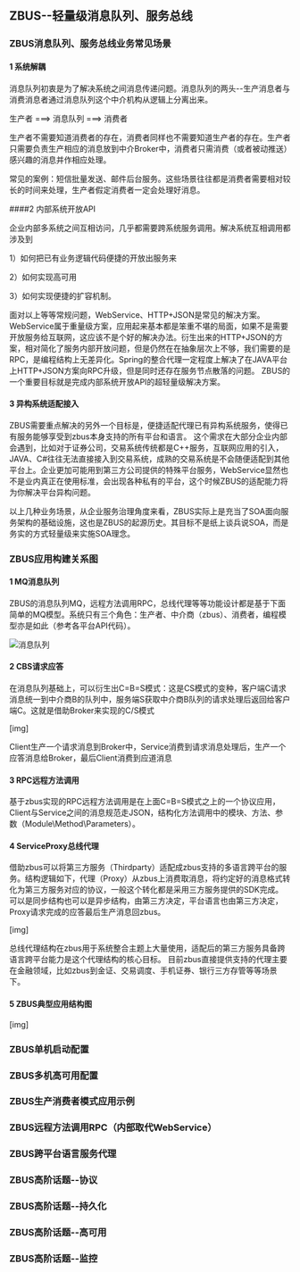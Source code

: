 ## ZBUS--轻量级消息队列、服务总线

### ZBUS消息队列、服务总线业务常见场景

#### 1 系统解耦

消息队列初衷是为了解决系统之间消息传递问题。消息队列的两头--生产消息者与消费消息者通过消息队列这个中介机构从逻辑上分离出来。

生产者  ===> 消息队列 ===>  消费者

生产者不需要知道消费者的存在，消费者同样也不需要知道生产者的存在。生产者只需要负责生产相应的消息放到中介Broker中，消费者只需消费（或者被动推送）感兴趣的消息并作相应处理。

常见的案例：短信批量发送、邮件后台服务。这些场景往往都是消费者需要相对较长的时间来处理，生产者假定消费者一定会处理好消息。


####2 内部系统开放API

企业内部多系统之间互相访问，几乎都需要跨系统服务调用。解决系统互相调用都涉及到

1）如何把已有业务逻辑代码便捷的开放出服务来

2）如何实现高可用

3）如何实现便捷的扩容机制。
	
面对以上等等常规问题，WebService、HTTP+JSON是常见的解决方案。WebService属于重量级方案，应用起来基本都是笨重不堪的局面，如果不是需要开放服务给互联网，这应该不是个好的解决办法。衍生出来的HTTP+JSON的方案，相对简化了服务内部开放问题，但是仍然在在抽象层次上不够，我们需要的是RPC，是编程结构上无差异化。Spring的整合代理一定程度上解决了在JAVA平台上HTTP+JSON方案向RPC升级，但是同时还存在服务节点散落的问题。
ZBUS的一个重要目标就是完成内部系统开放API的超轻量级解决方案。


#### 3 异构系统适配接入

ZBUS需要重点解决的另外一个目标是，便捷适配代理已有异构系统服务，使得已有服务能够享受到zbus本身支持的所有平台和语言。
这个需求在大部分企业内部会遇到，比如对于证券公司，交易系统传统都是C++服务，互联网应用的引入，JAVA、C#往往无法直接接入到交易系统，成熟的交易系统是不会随便适配到其他平台上。企业更加可能用到第三方公司提供的特殊平台服务，WebService显然也不是业内真正在使用标准，会出现各种私有的平台，这个时候ZBUS的适配能力将为你解决平台异构问题。


以上几种业务场景，从企业服务治理角度来看，ZBUS实际上是充当了SOA面向服务架构的基础设施，这也是ZBUS的起源历史。其目标不是纸上谈兵说SOA，而是务实的方式轻量级来实施SOA理念。



### ZBUS应用构建关系图


#### 1 MQ消息队列

ZBUS的消息队列MQ，远程方法调用RPC，总线代理等等功能设计都是基于下面简单的MQ模型。系统只有三个角色：生产者、中介商（zbus）、消费者，编程模型亦是如此（参考各平台API代码）。

![消息队列](http://git.oschina.net/uploads/images/2015/0701/134430_6d0fbe22_7458.png "MQ消息队列") 

#### 2 CBS请求应答

在消息队列基础上，可以衍生出C=B=S模式：这是CS模式的变种，客户端C请求消息统一到中介商B的队列中，服务端S获取中介商B队列的请求处理后返回给客户端C。这就是借助Broker来实现的C/S模式

[img]

Client生产一个请求消息到Broker中，Service消费到请求消息处理后，生产一个应答消息给Broker，最后Client消费到应道消息

#### 3 RPC远程方法调用

基于zbus实现的RPC远程方法调用是在上面C=B=S模式之上的一个协议应用，Client与Service之间的消息规范走JSON，结构化方法调用中的模块、方法、参数（Module\Method\Parameters）。


#### 4 ServiceProxy总线代理

借助zbus可以将第三方服务（Thirdparty）适配成zbus支持的多语言跨平台的服务。结构逻辑如下，代理（Proxy）从zbus上消费取消息，将约定好的消息格式转化为第三方服务对应的协议，一般这个转化都是采用三方服务提供的SDK完成。可以是同步结构也可以是异步结构，由第三方决定，平台语言也由第三方决定，Proxy请求完成的应答最后生产消息回zbus。

[img]

总线代理结构在zbus用于系统整合主题上大量使用，适配后的第三方服务具备跨语言跨平台能力是这个代理结构的核心目标。
目前zbus直接提供支持的代理主要在金融领域，比如zbus到金证、交易调度、手机证券、银行三方存管等等场景下。

#### 5 ZBUS典型应用结构图


[img]


### ZBUS单机启动配置
### ZBUS多机高可用配置
### ZBUS生产消费者模式应用示例
### ZBUS远程方法调用RPC（内部取代WebService）
### ZBUS跨平台语言服务代理
### ZBUS高阶话题--协议
### ZBUS高阶话题--持久化
### ZBUS高阶话题--高可用
### ZBUS高阶话题--监控
